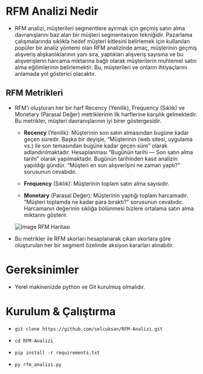 # RFM Analizi Nedir

* RFM analizi, müşterileri segmentlere ayırmak için geçmiş satın alma davranışlarını baz alan bir müşteri segmentasyon tekniğidir.
Pazarlama çalışmalarında sıklıkla hedef müşteri kitlesini belirlemek için kullanılan popüler bir analiz yöntemi olan RFM analizinde amaç, müşterinin geçmiş alışveriş alışkanlıklarının yanı sıra, yaptıkları alışveriş sayısına ve bu alışverişlerin harcama miktarına bağlı olarak müşterilerin muhtemel satın alma eğilimlerinin belirlemektir. Bu, müşterileri ve onların ihtiyaçlarını anlamada yol gösterici olacaktır.

## RFM Metrikleri

* RFM’i oluşturan her bir harf Recency (Yenilik), Frequency (Sıklık) ve Monetary (Parasal Değer) metriklerinin ilk harflerine karşılık gelmektedir. Bu metrikler, müşteri davranışlarının iyi birer göstergesidir.

  - **Recency** (Yenilik): Müşterinin son satın almasından bugüne kadar geçen süredir. Başka bir deyişle, “Müşterinin (web sitesi, uygulama vs.) ile son temasından bugüne kadar geçen süre” olarak adlandırılmaktadır. Hesaplanması “Bugünün tarihi — Son satın alma tarihi” olarak yapılmaktadır. Bugünün tarihinden kasıt analizin yapıldığı gündür. “Müşteri en son alışverişini ne zaman yaptı?” sorusunun cevabıdır.

  - **Frequency** (Sıklık): Müşterinin toplam satın alma sayısıdır.
  
  - **Monetary** (Parasal Değer): Müşterinin yaptığı toplam harcamadır. “Müşteri toplamda ne kadar para bıraktı?” sorusunun cevabıdır. Harcamanın değerinin sıklığa bölünmesi bizlere ortalama satın alma miktarını gösterir.
  
  ![image](https://user-images.githubusercontent.com/56341239/155025961-b18365af-2978-420d-a9a7-2d40f3e14946.png) 
  RFM Haritası

* Bu metrikler ile RFM skorları hesaplanarak çıkan skorlara göre oluşturulan her bir segment özelinde aksiyon kararları alınabilir.



# Gereksinimler

* Yerel makinenizde python ve Git kurulmuş olmalıdır.

# Kurulum & Çalıştırma

- <pre class="terminal"><code class="terminal-line" prefix="$">git clone https://github.com/selcuksan/RFM-Analizi.git</code></pre>
- <pre class="terminal"><code class="terminal-line" prefix="$">cd RFM-Analizi</code></pre>
- <pre class="terminal"><code class="terminal-line" prefix="$">pip install -r requirements.txt</code></pre>
- <pre class="terminal"><code class="terminal-line" prefix="$">py rfm_analizi.py</code></pre>
    
